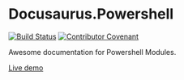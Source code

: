 # Docusaurus.Powershell

[![Build Status](https://dev.azure.com/rob0397/Docusaurus.Powershell/_apis/build/status/alt3.Docusaurus.Powershell?branchName=master)](https://dev.azure.com/rob0397/Docusaurus.Powershell/_build/latest?definitionId=2&branchName=master)
[![Contributor Covenant](https://img.shields.io/badge/Contributor%20Covenant-v1.4%20adopted-ff69b4.svg)](code-of-conduct.md)

Awesome documentation for Powershell Modules.

[Live demo](https://docusaurus-powershell.netlify.com/)
